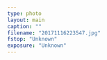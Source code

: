 ```yaml
---
type: photo
layout: main
caption: ""
filename: "20171116223547.jpg"
fstop: "Unknown"
exposure: "Unknown"
---
```

